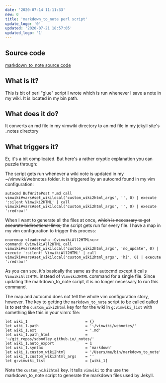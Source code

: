 ```yaml
---
date: '2020-07-14 11:11:33'
new: 0
title: 'markdown_to_note perl script'
update_logo: '0'
updated: '2020-07-21 18:57:05'
updated_logo: '1'
---
```

## Source code
[markdown_to_note source code](/markdown_to_note-source-code)

## What is it?
This is bit of perl "glue" script I wrote which is run whenever I save a note in my
wiki. It is located in my bin path.

## What does it do?
It converts an md file in my vimwiki directory to an md file in my jekyll site's
_notes directory

## What triggers it?
Er, it's a bit complicated. But here's a rather cryptic explanation you can
puzzle through:

The script gets run whenever a wiki note is updated in my ~/vimwiki/webnotes
folder.  It is triggered by an autocmd found in my vim configuration:

```vim
autocmd BufWritePost *.md call vimwiki#vars#set_wikilocal('custom_wiki2html_args', '', 0) | execute ':silent Vimwiki2HTML' | call vimwiki#vars#set_wikilocal('custom_wiki2html_args', '', 0) | execute ':redraw!'
```

When I want to generate all the files at once, ~~which is necessary to get accurate
bidirectional links,~~ the script gets run for every file. I have a map in my vim
configuration to trigger this process:

```vim
nnoremap <leader>wha :CvimwikiAll2HTML<cr>
command! CvimwikiAll2HTML call vimwiki#vars#set_wikilocal('custom_wiki2html_args', 'no_update', 0) | execute ':silent! VimwikiAll2HTML' | call vimwiki#vars#set_wikilocal('custom_wiki2html_args', 'hi', 0) | execute ':redraw!'
```

As you can see, it's basically the same as the autocmd except it calls
`VimwikiAll2HTML` instead of `Vimwiki2HTML` command for a single file. Since
updating the markdown_to_note script, it is no longer necessary to run this
command.

The map and autocmd does not tell the whole vim configuration story, however.
The key to getting the `markdown_to_note` script to be called called is to set
the `custom_wiki2html` key for for the wiki in `g:vimwiki_list` with something
like this in your vimrc file:

```vim
let wiki_1                          = {}
let wiki_1.path                     = '~/vimwiki/webnotes/'
let wiki_1.ext                      = '.md'
let wiki_1.path_html                = '~/git_repos/sdondley.github.io/_notes/'
let wiki_1.auto_export              = 1
let wiki_1.syntax                   = 'markdown'
let wiki_1.custom_wiki2html         = '/Users/me/bin/markdown_to_note'
let wiki_1.custom_wiki2html_args    = ''
let g:vimwiki_list                  = [wiki_1]
```

Note the `custom_wiki2html` key. It tells `vimwiki` to the use the
markdown_to_note script to generate the markdown files used by Jekyll.

